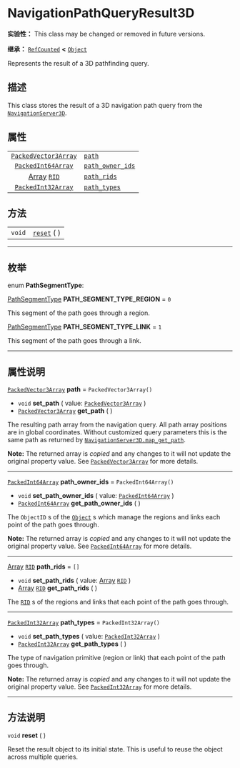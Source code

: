 <!-- ⚠ 请勿编辑本文件 ⚠ -->
<!-- 本文档使用脚本从 WeDot 引擎源码仓库生成。 -->
<!-- 生成脚本：https://github.com/WeDot-Engine/WeDot/tree/4.3/doc/tools/make_md.py； -->
<!-- 原文件：https://github.com/WeDot-Engine/WeDot/tree/4.3/doc/classes/NavigationPathQueryResult3D.xml。 -->

<div id="_class_navigationpathqueryresult3d"></div>

# NavigationPathQueryResult3D

**实验性：** This class may be changed or removed in future versions.

**继承：** [`RefCounted`](class_refcounted.md) **<** [`Object`](class_object.md)

Represents the result of a 3D pathfinding query.

## 描述

This class stores the result of a 3D navigation path query from the [`NavigationServer3D`](class_navigationserver3d.md).

## 属性

|||
|:-:|:--|
| [`PackedVector3Array`](class_packedvector3array.md) | [`path`](class_navigationpathqueryresult3d.md#class_navigationpathqueryresult3d_property_path)                     | ``PackedVector3Array()`` |
| [`PackedInt64Array`](class_packedint64array.md)     | [`path_owner_ids`](class_navigationpathqueryresult3d.md#class_navigationpathqueryresult3d_property_path_owner_ids) | ``PackedInt64Array()``   |
| [Array](class_array.md) [`RID`](class_rid.md)       | [`path_rids`](class_navigationpathqueryresult3d.md#class_navigationpathqueryresult3d_property_path_rids)           | ``[]``                   |
| [`PackedInt32Array`](class_packedint32array.md)     | [`path_types`](class_navigationpathqueryresult3d.md#class_navigationpathqueryresult3d_property_path_types)         | ``PackedInt32Array()``   |

## 方法

|||
|:-:|:--|
| `void` | [`reset`](class_navigationpathqueryresult3d.md#class_navigationpathqueryresult3d_method_reset) ( ) |

<!-- rst-class:: classref-section-separator -->

---

## 枚举

<div id="_class_enum_navigationpathqueryresult3d_pathsegmenttype"></div>

enum **PathSegmentType**: <div id="enum_navigationpathqueryresult3d_pathsegmenttype"></div>

<div id="_class_navigationpathqueryresult3d_constant_path_segment_type_region"></div>

[PathSegmentType](#enum_navigationpathqueryresult3d_pathsegmenttype) **PATH_SEGMENT_TYPE_REGION** = ``0``

This segment of the path goes through a region.

<div id="_class_navigationpathqueryresult3d_constant_path_segment_type_link"></div>

[PathSegmentType](#enum_navigationpathqueryresult3d_pathsegmenttype) **PATH_SEGMENT_TYPE_LINK** = ``1``

This segment of the path goes through a link.

<!-- rst-class:: classref-section-separator -->

---

## 属性说明

<div id="_class_navigationpathqueryresult3d_property_path"></div>

[`PackedVector3Array`](class_packedvector3array.md) **path** = ``PackedVector3Array()`` <div id="class_navigationpathqueryresult3d_property_path"></div>

- `void` **set_path** ( value: [`PackedVector3Array`](class_packedvector3array.md) )
- [`PackedVector3Array`](class_packedvector3array.md) **get_path** ( )

The resulting path array from the navigation query. All path array positions are in global coordinates. Without customized query parameters this is the same path as returned by [`NavigationServer3D.map_get_path`](class_navigationserver3d.md#class_navigationserver3d_method_map_get_path).

**Note:** The returned array is *copied* and any changes to it will not update the original property value. See [`PackedVector3Array`](class_packedvector3array.md) for more details.

<!-- rst-class:: classref-item-separator -->

---

<div id="_class_navigationpathqueryresult3d_property_path_owner_ids"></div>

[`PackedInt64Array`](class_packedint64array.md) **path_owner_ids** = ``PackedInt64Array()`` <div id="class_navigationpathqueryresult3d_property_path_owner_ids"></div>

- `void` **set_path_owner_ids** ( value: [`PackedInt64Array`](class_packedint64array.md) )
- [`PackedInt64Array`](class_packedint64array.md) **get_path_owner_ids** ( )

The `ObjectID` s of the [`Object`](class_object.md) s which manage the regions and links each point of the path goes through.

**Note:** The returned array is *copied* and any changes to it will not update the original property value. See [`PackedInt64Array`](class_packedint64array.md) for more details.

<!-- rst-class:: classref-item-separator -->

---

<div id="_class_navigationpathqueryresult3d_property_path_rids"></div>

[Array](class_array.md) [`RID`](class_rid.md) **path_rids** = ``[]`` <div id="class_navigationpathqueryresult3d_property_path_rids"></div>

- `void` **set_path_rids** ( value: [Array](class_array.md) [`RID`](class_rid.md) )
- [Array](class_array.md) [`RID`](class_rid.md) **get_path_rids** ( )

The [`RID`](class_rid.md) s of the regions and links that each point of the path goes through.

<!-- rst-class:: classref-item-separator -->

---

<div id="_class_navigationpathqueryresult3d_property_path_types"></div>

[`PackedInt32Array`](class_packedint32array.md) **path_types** = ``PackedInt32Array()`` <div id="class_navigationpathqueryresult3d_property_path_types"></div>

- `void` **set_path_types** ( value: [`PackedInt32Array`](class_packedint32array.md) )
- [`PackedInt32Array`](class_packedint32array.md) **get_path_types** ( )

The type of navigation primitive (region or link) that each point of the path goes through.

**Note:** The returned array is *copied* and any changes to it will not update the original property value. See [`PackedInt32Array`](class_packedint32array.md) for more details.

<!-- rst-class:: classref-section-separator -->

---

## 方法说明

<div id="_class_navigationpathqueryresult3d_method_reset"></div>

`void` **reset** ( )<div id="class_navigationpathqueryresult3d_method_reset"></div>

Reset the result object to its initial state. This is useful to reuse the object across multiple queries.

[^virtual]: 本方法通常需要用户覆盖才能生效。
[^const]: 本方法无副作用，不会修改该实例的任何成员变量。
[^vararg]: 本方法除了能接受在此处描述的参数外，还能够继续接受任意数量的参数。
[^constructor]: 本方法用于构造某个类型。
[^static]: 调用本方法无需实例，可直接使用类名进行调用。
[^operator]: 本方法描述的是使用本类型作为左操作数的有效运算符。
[^bitfield]: 这个值是由下列位标志构成位掩码的整数。
[^void]: 无返回值。
